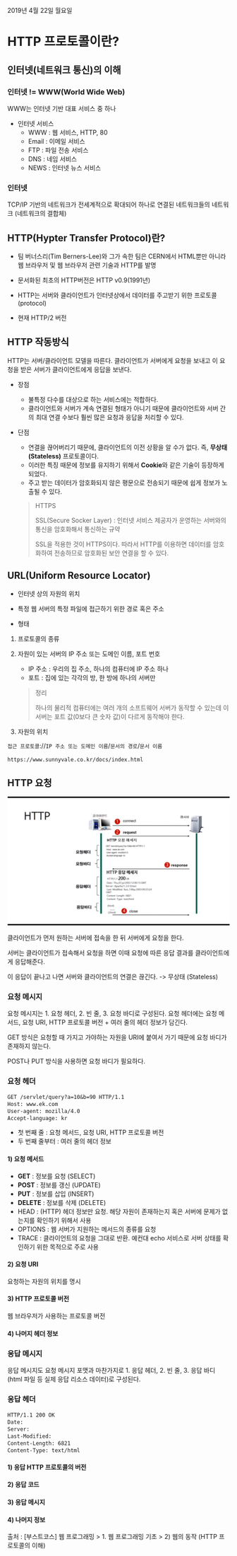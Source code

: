 2019년 4월 22일 월요일

# HTTP 프로토콜이란?

## 인터넷(네트워크 통신)의 이해

### 인터넷 != WWW(World Wide Web)

WWW는 인터넷 기반 대표 서비스 중 하나

- 인터넷 서비스
  - WWW : 웹 서비스, HTTP, 80
  - Email : 이메일 서비스
  - FTP : 파일 전송 서비스
  - DNS : 네임 서비스 
  - NEWS : 인터넷 뉴스 서비스

### 인터넷

TCP/IP 기반의 네트워크가 전세계적으로 확대되어 하나로 연결된 네트워크들의 네트워크 (네트워크의 결합체)


## HTTP(Hypter Transfer Protocol)란?

- 팀 버너스리(Tim Berners-Lee)와 그가 속한 팀은 CERN에서 HTML뿐만 아니라 웹 브라우저 및 웹 브라우저 관련 기술과 HTTP를 발명

- 문서화된 최초의 HTTP버전은 HTTP v0.9(1991년)

- HTTP는 서버와 클라이언트가 인터넷상에서 데이터를 주고받기 위한 프로토콜(protocol)

- 현재 HTTP/2 버전
 

## HTTP 작동방식

HTTP는 서버/클라이언트 모델을 따른다. 클라이언트가 서버에게 요청을 보내고 이 요청을 받은 서버가 클라이언트에게 응답을 보낸다.

- 장점
  - 불특정 다수를 대상으로 하는 서비스에는 적합하다.
  - 클라이언트와 서버가 계속 연결된 형태가 아니기 때문에 클라이언트와 서버 간의 최대 연결 수보다 훨씬 많은 요청과 응답을 처리할 수 있다.

- 단점
  - 연결을 끊어버리기 때문에, 클라이언트의 이전 상황을 알 수가 없다. 즉, **무상태(Stateless)** 프로토콜이다.
  - 이러한 특징 때문에 정보를 유지하기 위해서 **Cookie**와 같은 기술이 등장하게 되었다.
  - 주고 받는 데이터가 암호화되지 않은 평문으로 전송되기 때문에 쉽게 정보가 노출될 수 있다.
  > HTTPS
  >
  > SSL(Secure Socker Layer) : 인터넷 서비스 제공자가 운영하는 서버와의 통신을 암호화해서 통신하는 규약
  >
  > SSL을 적용한 것이 HTTPS이다. 따라서 HTTP를 이용하면 데이터를 암호화하여 전송하므로 암호화된 보안 연결을 할 수 있다.

## URL(Uniform Resource Locator)

- 인터넷 상의 자원의 위치

- 특정 웹 서버의 특정 파일에 접근하기 위한 경로 혹은 주소

- 형태
1. 프로토콜의 종류

2. 자원이 있는 서버의 IP 주소 또는 도메인 이름, 포트 번호

    - IP 주소 : 우리의 집 주소, 하나의 컴퓨터에 IP 주소 하나
    - 포트 : 집에 있는 각각의 방, 한 방에 하나의 서버만 

    > 정리
    >
    > 하나의 물리적 컴퓨터에는 여러 개의 소프트웨어 서버가 동작할 수 있는데 이 서버는 포트 값(0보다 큰 숫자 값)이 다르게 동작해야 한다.

3. 자원의 위치

`접근 프로토콜`://`IP 주소 또는 도메인 이름`/`문서의 경로`/`문서 이름`

```
https://www.sunnyvale.co.kr/docs/index.html
```

## HTTP 요청

![HTTP 요청](./http-protocol.PNG)

클라이언트가 먼저 원하는 서버에 접속을 한 뒤 서버에게 요청을 한다.

서버는 클라이언트가 접속해서 요청을 하면 이때 요청에 따른 응답 결과를 클라이언트에게 응답해준다.

이 응답이 끝나고 나면 서버와 클라이언트의 연결은 끊긴다. -> 무상태 (Stateless)

### 요청 메시지

요청 메시지는 1. 요청 헤더, 2. 빈 줄, 3. 요청 바디로 구성된다. 요청 헤더에는 요청 메서드, 요청 URI, HTTP 프로토콜 버전 + 여러 줄의 헤더 정보가 담긴다.

GET 방식은 요청할 때 가지고 가야하는 자원을 URI에 붙여서 가기 때문에 요청 바디가 존재하지 않는다.

POST나 PUT 방식을 사용하면 요청 바디가 필요하다.

### 요청 헤더
```http
GET /servlet/query?a=10&b=90 HTTP/1.1
Host: www.ek.com
User-agent: mozilla/4.0
Accept-language: kr
```

- 첫 번째 줄 : 요청 메서드, 요청 URI, HTTP 프로토콜 버전
- 두 번째 줄부터 : 여러 줄의 헤더 정보

#### 1) 요청 메서드
- **GET** : 정보를 요청 (SELECT)
- **POST** : 정보를 갱신 (UPDATE)
- **PUT** : 정보를 삽입 (INSERT)
- **DELETE** : 정보를 삭제 (DELETE)
- HEAD : (HTTP) 헤더 정보만 요청. 해당 자원이 존재하는지 혹은 서버에 문제가 없는지를 확인하기 위해서 사용
- OPTIONS : 웹 서버가 지원하는 메서드의 종류를 요청
- TRACE : 클라이언트의 요청을 그대로 반환. 예컨대 echo 서비스로 서버 상태를 확인하기 위한 목적으로 주로 사용

#### 2) 요청 URI
요청하는 자원의 위치를 명시

#### 3) HTTP 프로토콜 버전
웹 브라우저가 사용하는 프로토콜 버전

#### 4) 나머지 헤더 정보


### 응답 메시지

응답 메시지도 요청 메시지 포맷과 마찬가지로 1. 응답 헤더, 2. 빈 줄, 3. 응답 바디(html 파일 등 실제 응답 리소스 데이터)로 구성된다.

### 응답 헤더

```http
HTTP/1.1 200 OK
Date:
Server:
Last-Modified:
Content-Length: 6821
Content-Type: text/html
```

#### 1) 응답 HTTP 프로토콜의 버전

#### 2) 응답 코드

#### 3) 응답 메시지

#### 4) 나머지 정보


출처 : [부스트코스] 웹 프로그래밍 > 1. 웹 프로그래밍 기초 > 2) 웹의 동작 (HTTP 프로토콜의 이해)